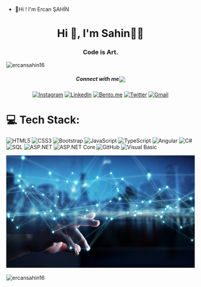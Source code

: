 
- 🔭Hi ! I'm  Ercan ŞAHİN

<h1 align="center">Hi 👋, I'm Sahin🌙💫</h1>
<h3 align="center">Code is Art.</h3>

<p align="left"> <img src="https://komarev.com/ghpvc/?username=ercansahin16&label=Profile%20views&color=0e75b6&style=flat" alt="ercansahin16" /> </p>


<div align="center">
  
  <h5 align="center">Connect with me<img align="center" src="https://github.com/rajput2107/rajput2107/blob/master/Assets/Handshake.gif" height="33px" /></h5> 
</div>

<div align="center">



[![Instagram](https://img.shields.io/badge/Instagram-%23E4405F.svg?logo=Instagram&logoColor=white)](https://instagram.com/ercan.sahin16) 
[![LinkedIn](https://img.shields.io/badge/LinkedIn-%230077B5.svg?logo=linkedin&logoColor=white)](https://linkedin.com/in/ercansahin16/)
[![Bento.me](https://img.shields.io/badge/just%20the%20message-8A2BE2)](https://bento.me/esahin)
[![Twitter](https://img.shields.io/badge/Twitter-%2300ACED.svg?logo=Twitter&logoColor=white)](https://twitter.com/ercansahinn16)
[![Gmail](https://img.shields.io/badge/Gmail-%23ea4335.svg?logo=Gmail&logoColor=white)](https://mail.google.com/mail/u/0/?tab=wm#all?compose=CllgCJftLxBbdZxQNrJKqLRXxGJflbLDptVDjCbWwlVznzBqsHSfHkfwZsvbgLkKGLgKvpNftWL)

</div>





# 💻 Tech Stack:
![HTML5](https://img.shields.io/badge/html5-%23E34F26.svg?style=for-the-badge&logo=html5&logoColor=white) 
![CSS3](https://img.shields.io/badge/css3-%231572B6.svg?style=for-the-badge&logo=css3&logoColor=white)
![Bootstrap](https://img.shields.io/badge/bootstrap-%2320232a.svg?style=for-the-badge&logo=bootstrap&logoColor=%2300ACED)
![JavaScript](https://img.shields.io/badge/javascript-%23323330.svg?style=for-the-badge&logo=javascript&logoColor=%23F7DF1E)
![TypeScript](https://img.shields.io/badge/typescript-%23007ACC.svg?style=for-the-badge&logo=typescript&logoColor=white)
![Angular](https://img.shields.io/badge/angular-%23DD0031.svg?style=for-the-badge&logo=angular&logoColor=white)
![C#](https://img.shields.io/badge/C%23-%23239120.svg?style=for-the-badge&logo=c-sharp&logoColor=white)
![SQL](https://img.shields.io/badge/SQL-%2307405e.svg?style=for-the-badge&logo=sql&logoColor=white)
![ASP.NET](https://img.shields.io/badge/ASP.NET-%230082C9.svg?style=for-the-badge&logo=dotnet&logoColor=white)
![ASP.NET Core](https://img.shields.io/badge/ASP.NET%20Core-5C2D91?style=for-the-badge&logo=dotnet&logoColor=white)
![GitHub](https://img.shields.io/badge/github-%23121011.svg?style=for-the-badge&logo=github&logoColor=white)
![Visual Basic](https://img.shields.io/badge/Visual%20Basic-5C2D91.svg?style=for-the-badge&logo=dotnet&logoColor=white)



<img src="https://github.com/ercansahin16/newspaper/blob/main/photo/github%20i%C3%A7indir%2C%20yeri%20de%C4%9Fi%C5%9Fmesin.jpg" width="1000" height="300">



<!--
<p>&nbsp;<img align="center" src="https://github-readme-stats.vercel.app/api?username=ercansahin16&show_icons=true&locale=en" alt="ercansahin16" /></p>

<p><img align="center" src="https://github-readme-streak-stats.herokuapp.com/?user=ercansahin16&" alt="ercansahin16" /></p>
-->

<!--
<p><img align="left" src="https://github-readme-stats.vercel.app/api/top-langs?username=ercansahin16&show_icons=true&locale=en&layout=compact" alt="ercansahin16" /></p>
-->





<!-- 📝 Blogs [https://www.gencayyildiz.com/blog/](https://www.gencayyildiz.com/blog/)

<h3 align="left">Connect with me:</h3>
<p align="left">
<a href="https://linkedin.com/in/gençay-yıldız-a1453987/" target="blank"><img align="center" src="https://raw.githubusercontent.com/rahuldkjain/github-profile-readme-generator/master/src/images/icons/Social/linked-in-alt.svg" alt="gençay-yıldız-a1453987/" height="30" width="40" /></a>
<a href="https://instagram.com/gncyyildiz" target="blank"><img align="center" src="https://raw.githubusercontent.com/rahuldkjain/github-profile-readme-generator/master/src/images/icons/Social/instagram.svg" alt="gncyyildiz" height="30" width="40" /></a>
<a href="https://www.youtube.com/c/@gencayyildiz" target="blank"><img align="center" src="https://raw.githubusercontent.com/rahuldkjain/github-profile-readme-generator/master/src/images/icons/Social/youtube.svg" alt="@gencayyildiz" height="30" width="40" /></a>
</p>

<h3 align="left">Languages and Tools:</h3>
<p align="left"> <a href="https://angular.io" target="_blank" rel="noreferrer"> <img src="https://angular.io/assets/images/logos/angular/angular.svg" alt="angular" width="40" height="40"/> </a> <a href="https://aws.amazon.com" target="_blank" rel="noreferrer"> <img src="https://raw.githubusercontent.com/devicons/devicon/master/icons/amazonwebservices/amazonwebservices-original-wordmark.svg" alt="aws" width="40" height="40"/> </a> <a href="https://azure.microsoft.com/en-in/" target="_blank" rel="noreferrer"> <img src="https://www.vectorlogo.zone/logos/microsoft_azure/microsoft_azure-icon.svg" alt="azure" width="40" height="40"/> </a> <a href="https://getbootstrap.com" target="_blank" rel="noreferrer"> <img src="https://raw.githubusercontent.com/devicons/devicon/master/icons/bootstrap/bootstrap-plain-wordmark.svg" alt="bootstrap" width="40" height="40"/> </a> <a href="https://www.w3schools.com/cs/" target="_blank" rel="noreferrer"> <img src="https://raw.githubusercontent.com/devicons/devicon/master/icons/csharp/csharp-original.svg" alt="csharp" width="40" height="40"/> </a> <a href="https://www.w3schools.com/css/" target="_blank" rel="noreferrer"> <img src="https://raw.githubusercontent.com/devicons/devicon/master/icons/css3/css3-original-wordmark.svg" alt="css3" width="40" height="40"/> </a> <a href="https://www.docker.com/" target="_blank" rel="noreferrer"> <img src="https://raw.githubusercontent.com/devicons/devicon/master/icons/docker/docker-original-wordmark.svg" alt="docker" width="40" height="40"/> </a> <a href="https://dotnet.microsoft.com/" target="_blank" rel="noreferrer"> <img src="https://raw.githubusercontent.com/devicons/devicon/master/icons/dot-net/dot-net-original-wordmark.svg" alt="dotnet" width="40" height="40"/> </a> <a href="https://grafana.com" target="_blank" rel="noreferrer"> <img src="https://www.vectorlogo.zone/logos/grafana/grafana-icon.svg" alt="grafana" width="40" height="40"/> </a> <a href="https://www.w3.org/html/" target="_blank" rel="noreferrer"> <img src="https://raw.githubusercontent.com/devicons/devicon/master/icons/html5/html5-original-wordmark.svg" alt="html5" width="40" height="40"/> </a> <a href="https://developer.mozilla.org/en-US/docs/Web/JavaScript" target="_blank" rel="noreferrer"> <img src="https://raw.githubusercontent.com/devicons/devicon/master/icons/javascript/javascript-original.svg" alt="javascript" width="40" height="40"/> </a> <a href="https://www.linux.org/" target="_blank" rel="noreferrer"> <img src="https://raw.githubusercontent.com/devicons/devicon/master/icons/linux/linux-original.svg" alt="linux" width="40" height="40"/> </a> <a href="https://www.mongodb.com/" target="_blank" rel="noreferrer"> <img src="https://raw.githubusercontent.com/devicons/devicon/master/icons/mongodb/mongodb-original-wordmark.svg" alt="mongodb" width="40" height="40"/> </a> <a href="https://www.microsoft.com/en-us/sql-server" target="_blank" rel="noreferrer"> <img src="https://www.svgrepo.com/show/303229/microsoft-sql-server-logo.svg" alt="mssql" width="40" height="40"/> </a> <a href="https://www.nginx.com" target="_blank" rel="noreferrer"> <img src="https://raw.githubusercontent.com/devicons/devicon/master/icons/nginx/nginx-original.svg" alt="nginx" width="40" height="40"/> </a> <a href="https://nodejs.org" target="_blank" rel="noreferrer"> <img src="https://raw.githubusercontent.com/devicons/devicon/master/icons/nodejs/nodejs-original-wordmark.svg" alt="nodejs" width="40" height="40"/> </a> <a href="https://www.oracle.com/" target="_blank" rel="noreferrer"> <img src="https://raw.githubusercontent.com/devicons/devicon/master/icons/oracle/oracle-original.svg" alt="oracle" width="40" height="40"/> </a> <a href="https://www.postgresql.org" target="_blank" rel="noreferrer"> <img src="https://raw.githubusercontent.com/devicons/devicon/master/icons/postgresql/postgresql-original-wordmark.svg" alt="postgresql" width="40" height="40"/> </a> <a href="https://pugjs.org" target="_blank" rel="noreferrer"> <img src="https://cdn.worldvectorlogo.com/logos/pug.svg" alt="pug" width="40" height="40"/> </a> <a href="https://www.rabbitmq.com" target="_blank" rel="noreferrer"> <img src="https://www.vectorlogo.zone/logos/rabbitmq/rabbitmq-icon.svg" alt="rabbitMQ" width="40" height="40"/> </a> <a href="https://redis.io" target="_blank" rel="noreferrer"> <img src="https://raw.githubusercontent.com/devicons/devicon/master/icons/redis/redis-original-wordmark.svg" alt="redis" width="40" height="40"/> </a> <a href="https://www.selenium.dev" target="_blank" rel="noreferrer"> <img src="https://raw.githubusercontent.com/detain/svg-logos/780f25886640cef088af994181646db2f6b1a3f8/svg/selenium-logo.svg" alt="selenium" width="40" height="40"/> </a> <a href="https://www.typescriptlang.org/" target="_blank" rel="noreferrer"> <img src="https://raw.githubusercontent.com/devicons/devicon/master/icons/typescript/typescript-original.svg" alt="typescript" width="40" height="40"/> </a> </p>
-->
<p><img align="center" src="https://github-readme-stats.vercel.app/api/top-langs?username=ercansahin16&show_icons=true&locale=en&layout=compact" alt="ercansahin16" /></p>



